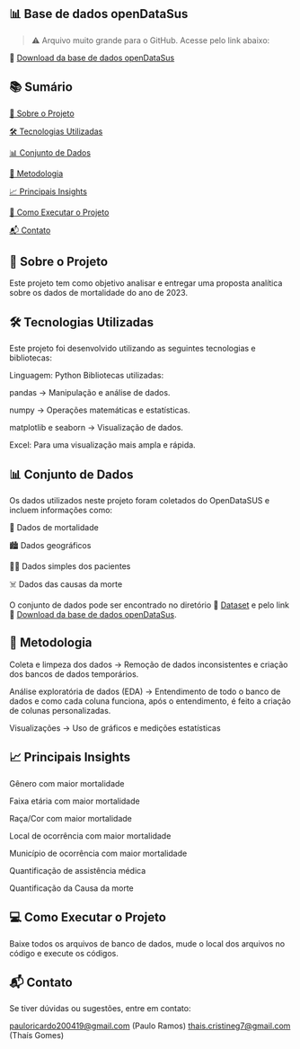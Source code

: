 ## 📊 Base de dados openDataSus

> ⚠️ Arquivo muito grande para o GitHub. Acesse pelo link abaixo:

🔗 [Download da base de dados openDataSus](https://drive.google.com/drive/folders/1kb1suuU1c3t5pp4A-tatdLLpm6ADbPsJ?usp=sharing)

## 📚 Sumário
[📌 Sobre o Projeto](https://github.com/PauloRicardo200419/ProjetoMackenzie#-sobre-o-projeto)

[🛠️ Tecnologias Utilizadas](https://github.com/PauloRicardo200419/ProjetoMackenzie#%EF%B8%8F-tecnologias-utilizadas)

[📊 Conjunto de Dados](https://github.com/PauloRicardo200419/ProjetoMackenzie#-conjunto-de-dados)

[📝 Metodologia](https://github.com/PauloRicardo200419/ProjetoMackenzie#-metodologia)

[📈 Principais Insights](https://github.com/PauloRicardo200419/ProjetoMackenzie#-principais-insights)

[🚀 Como Executar o Projeto](https://github.com/PauloRicardo200419/ProjetoMackenzie#-como-executar-o-projeto)

[📬 Contato](https://github.com/PauloRicardo200419/ProjetoMackenzie#-contato)

## 📌 Sobre o Projeto
Este projeto tem como objetivo analisar e entregar uma proposta analítica sobre os dados de mortalidade do ano de 2023.

## 🛠️ Tecnologias Utilizadas
Este projeto foi desenvolvido utilizando as seguintes tecnologias e bibliotecas:

Linguagem: Python
Bibliotecas utilizadas:

pandas → Manipulação e análise de dados.

numpy → Operações matemáticas e estatísticas.

matplotlib e seaborn → Visualização de dados.

Excel: Para uma visualização mais ampla e rápida.

## 📊 Conjunto de Dados
Os dados utilizados neste projeto foram coletados do OpenDataSUS e incluem informações como:

🏥 Dados de mortalidade

🏙️ Dados geográficos

🧑‍⚕️ Dados simples dos pacientes

☠️ Dados das causas da morte

O conjunto de dados pode ser encontrado no diretório 🔗 [Dataset](https://github.com/PauloRicardo200419/ProjetoMackenzie/tree/main/Dataset) e pelo link 🔗 [Download da base de dados openDataSus](https://drive.google.com/drive/folders/1kb1suuU1c3t5pp4A-tatdLLpm6ADbPsJ?usp=sharing).

## 📝 Metodologia
Coleta e limpeza dos dados → Remoção de dados inconsistentes e criação dos bancos de dados temporários.

Análise exploratória de dados (EDA) → Entendimento de todo o banco de dados e como cada coluna funciona, após o entendimento, é feito a criação de colunas personalizadas.

Visualizações → Uso de gráficos e medições estatísticas

## 📈 Principais Insights
Gênero com maior mortalidade

Faixa etária com maior mortalidade

Raça/Cor com maior mortalidade

Local de ocorrência com maior mortalidade

Município de ocorrência com maior mortalidade

Quantificação de assistência médica

Quantificação da Causa da morte

## 💻 Como Executar o Projeto
Baixe todos os arquivos de banco de dados, mude o local dos arquivos no código e execute os códigos.

## 📬 Contato
Se tiver dúvidas ou sugestões, entre em contato:

pauloricardo200419@gmail.com (Paulo Ramos)
thais.cristineg7@gmail.com (Thaís Gomes)
